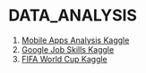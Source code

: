 # DATA_ANALYSIS

1. [Mobile Apps Analysis Kaggle](https://github.com/davidkorea/DATA_ANALYSIS/tree/master/8_Mobile_Apps_Analysis_Kaggle)
2. [Google Job Skills Kaggle](https://github.com/davidkorea/DATA_ANALYSIS/tree/master/9_Google_Job_Skills_Kaggle)
3. [FIFA World Cup Kaggle](https://github.com/davidkorea/DATA_ANALYSIS/tree/master/10_%20FIFA_World_Cup_Kaggle)

